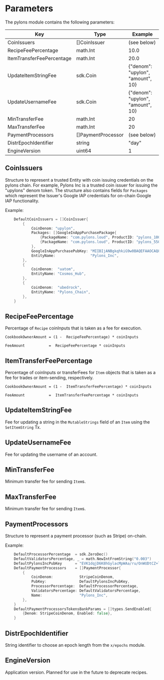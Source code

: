 <!--
order: 5
-->

# Parameters

The pylons module contains the following parameters:

| Key                                   | Type          | Example                           |
| ------------------------------------- | ------------- | --------------------------------- |
| CoinIssuers                           | []CoinIssuer  |(see below)                        | 
| RecipeFeePercentage                   | math.Int       | 10.0                             |
| ItemTransferFeePercentage             | math.Int       | 20.0                             |
| UpdateItemStringFee                   | sdk.Coin      | {"denom": "upylon", "amount", 10} |
| UpdateUsernameFee                     | sdk.Coin      | {"denom": "upylon", "amount", 10} |
| MinTransferFee                        | math.Int       | 20                               |
| MaxTransferFee                        | math.Int       | 20                               |
| PaymentProcessors                     | []PaymentProcessor| (see below)                   |
| DistrEpochIdentifier                  | string         | "day"                            |
| EngineVersion                         | uint64         | 1                                |

## CoinIssuers

Structure to represent a trusted Entity with coin issuing credentials on the pylons chain.  For example,
Pylons Inc is a trusted coin issuer for issuing the "upylons" denom token.  The structure also contains
fields for `Packages` which represent the Issuer's Google IAP credentials for on-chain Google IAP functionality.

Example:

```go
	DefaultCoinIssuers = []CoinIssuer{
		{
			CoinDenom: "upylon",
			Packages: []GoogleInAppPurchasePackage{
				{PackageName: "com.pylons.loud", ProductID: "pylons_1000", Amount: sdk.NewInt(1000)},
				{PackageName: "com.pylons.loud", ProductID: "pylons_55000", Amount: sdk.NewInt(55000)},
			},
			GoogleInAppPurchasePubKey: "MIIBIjANBgkqhkiG9w0BAQEFAAOCAQ8AMIIBCgKCAQEAwZsjhk6eN5Pve9pP3uqz2MwBFixvmCRtQJoDQLTEJo3zTd9VMZcXoerQX8cnDPclZWmMZWkO+BWcN1ikYdGHvU2gC7yBLi+TEkhsEkixMlbqOGRdmNptJJhqxuVmXK+drWTb6W0IgQ9g8CuCjZUiMTc0UjHb5mPOE/IhcuTZ0wCHdoqc5FS2spdQqrohvSEP7gR4ZgGzYNI1U+YZHskIEm2qC4ZtSaX9J/fDkAmmJFV2hzeDMcljCxY9+ZM1mdzIpZKwM7O6UdWRpwD1QJ7yXND8AQ9M46p16F0VQuZbbMKCs90NIcKkx6jDDGbVmJrFnUT1Oq1uYxNYtiZjTp+JowIDAQAB",
			EntityName:                "Pylons_Inc",
		},
		{
			CoinDenom:  "uatom",
			EntityName: "Cosmos_Hub",
		},
		{
			CoinDenom:  "ubedrock",
			EntityName: "Pylons_Chain",
		},
	}
```

## RecipeFeePercentage

Percentage of `Recipe` coinInputs that is taken as a fee for execution.  

```
CookbookOwnerAmount = (1 -  RecipeFeePercentage) * coinInputs
```

```
FeeAmount           =  RecipeFeePercentage * coinInputs
```

## ItemTransferFeePercentage

Percentage of coinInputs or transferFees for `Item` objects that is taken as a fee for trades or item-sending, respectively.

```
CookbookOwnerAmount = (1 -  ItemTransferFeePercentage) * coinInputs 
```

```
FeeAmount           =  ItemTransferFeePercentage * coinInputs
```

## UpdateItemStringFee

Fee for updating a string in the `MutableStrings` field of an `Item` using the `SetItemString` Tx.

## UpdateUsernameFee

Fee for updating the username of an account.

## MinTransferFee

Minimum transfer fee for sending `Item`s.

## MaxTransferFee

Minimum transfer fee for sending `Item`s.

## PaymentProcessors

Structure to represent a payment processor (such as Stripe) on-chain.  

Example:

```go
	DefaultProcessorPercentage  = sdk.ZeroDec()
    DefaultValidatorsPercentage, _ = math.NewIntFromString("0.003")
    DefaultPylonsIncPubKey      = "EVK1dqjD6K8hGylacMpWAa/ru/OnWUDtCZ+lPkv2TTA=" // this is a testing key, do not use in production!
    DefaultPaymentProcessors    = []PaymentProcessor{
        {
            CoinDenom:            StripeCoinDenom,
            PubKey:               DefaultPylonsIncPubKey,
            ProcessorPercentage:  DefaultProcessorPercentage,
            ValidatorsPercentage: DefaultValidatorsPercentage,
            Name:                 "Pylons_Inc",
        },
    }
    DefaultPaymentProcessorsTokensBankParams = []types.SendEnabled{
        {Denom: StripeCoinDenom, Enabled: false},
    }
```

## DistrEpochIdentifier

String identifier to choose an epoch length from the `x/epochs` module.

## EngineVersion

Application version.  Planned for use in the future to deprecate recipes.




